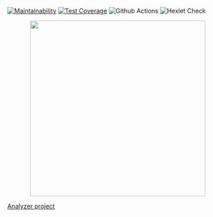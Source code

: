 [![Maintainability](https://api.codeclimate.com/v1/badges/b21eff03c999baa44076/maintainability)](https://codeclimate.com/github/earthrobot/php-project-lvl3/maintainability)
[![Test Coverage](https://api.codeclimate.com/v1/badges/b21eff03c999baa44076/test_coverage)](https://codeclimate.com/github/earthrobot/php-project-lvl3/test_coverage)
![Github Actions](https://github.com/earthrobot/php-project-lvl3/.github/workflows/workflow.yml/badge.svg)
![Hexlet Check](https://github.com/earthrobot/php-project-lvl3/.github/workflows/hexlet-check.yml/badge.svg)

<p align="center"><a href="https://laravel.com" target="_blank"><img src="https://raw.githubusercontent.com/laravel/art/master/logo-lockup/5%20SVG/2%20CMYK/1%20Full%20Color/laravel-logolockup-cmyk-red.svg" width="400"></a></p>

[Analyzer project](https://evening-waters-74836.herokuapp.com/)